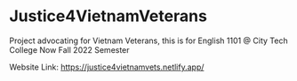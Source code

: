 # Justice4VietnamVeterans
Project advocating for Vietnam Veterans, this is for English 1101 @ City Tech College Now 
Fall 2022 Semester

Website Link: https://justice4vietnamvets.netlify.app/
